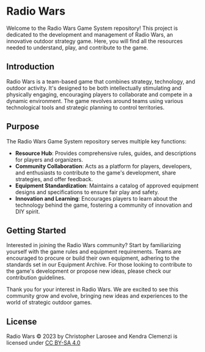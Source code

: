 # Radio Wars 

Welcome to the Radio Wars Game System repository! This project is dedicated to the development and management of Radio Wars, an innovative outdoor strategy game. Here, you will find all the resources needed to understand, play, and contribute to the game.

## Introduction

Radio Wars is a team-based game that combines strategy, technology, and outdoor activity. It's designed to be both intellectually stimulating and physically engaging, encouraging players to collaborate and compete in a dynamic environment. The game revolves around teams using various technological tools and strategic planning to control territories.

## Purpose

The Radio Wars Game System repository serves multiple key functions:

- **Resource Hub**: Provides comprehensive rules, guides, and descriptions for players and organizers.
- **Community Collaboration**: Acts as a platform for players, developers, and enthusiasts to contribute to the game's development, share strategies, and offer feedback.
- **Equipment Standardization**: Maintains a catalog of approved equipment designs and specifications to ensure fair play and safety.
- **Innovation and Learning**: Encourages players to learn about the technology behind the game, fostering a community of innovation and DIY spirit.

## Getting Started

Interested in joining the Radio Wars community? Start by familiarizing yourself with the game rules and equipment requirements. Teams are encouraged to procure or build their own equipment, adhering to the standards set in our Equipment Archive. For those looking to contribute to the game's development or propose new ideas, please check our contribution guidelines.

Thank you for your interest in Radio Wars. We are excited to see this community grow and evolve, bringing new ideas and experiences to the world of strategic outdoor games.


## License
Radio Wars © 2023 by Christopher Larosee and Kendra Clemenzi is licensed under [CC BY-SA 4.0](https://creativecommons.org/licenses/by-sa/4.0/)
